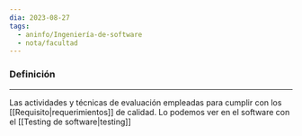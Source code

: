 ```yaml
---
dia: 2023-08-27
tags:
  - aninfo/Ingeniería-de-software
  - nota/facultad
---
```

### Definición
---
Las actividades y técnicas de evaluación empleadas para cumplir con los [[Requisito|requerimientos]] de calidad. Lo podemos ver en el software con el [[Testing de software|testing]]